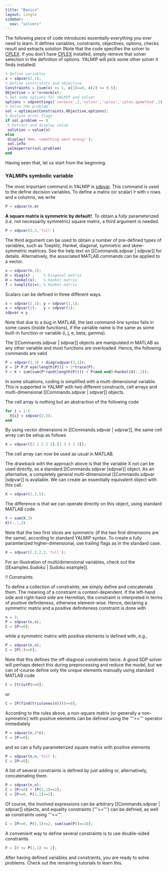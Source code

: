 ```yaml
---
title: "Basics"
layout: single
sidebar:
  nav: "solvers"
---
```


The following piece of code introduces essentially  everything you ever need to learn. It defines variables, constraints, objectives, options, checks result and extracts solution (Note that the code specifies the solver to [CPLEX](/solvers/cplex). If you don't have [CPLEX](/solvers/cplex) installed, simply remove that solver selection in the definition of options. YALMIP will pick some other solver it finds installed)

````matlab
% Define variables
x = sdpvar(2,1);
% Define constraints and objective
Constraints = [sum(x) <= 1, x(1)==0, x(2) >= 0.5];
Objective = x'*x+norm(x);
% Set some options for YALMIP and solver
options = sdpsettings('verbose',1,'solver','cplex','cplex.qpmethod',1);
% Solve the problem
sol = optimize(Constraints,Objective,options);
% Analyze error flags
if sol.problem == 0
 % Extract and display value
 solution = value(x)
else
 display('Hmm, something went wrong!');
 sol.info
 yalmiperror(sol.problem)
end
````

Having seen that, let us start from the beginning.

### YALMIPs symbolic variable
The most important command in YALMIP is [sdpvar](/commands/sdpvar). This command is used to the define decision variables. To define a matrix (or scalar) `P` with `n` rows and `m` columns, we write
````matlab
P = sdpvar(n,m)
````

**A square matrix is symmetric by default!**. To obtain a fully parameterized (i.e. not necessarily symmetric) square matrix, a third argument is needed.
````matlab
P = sdpvar(3,3,'full')
```` 

The third argument can be used to obtain a number of pre-defined types of variables, such as Toeplitz, Hankel, diagonal, symmetric and skew-symmetric matrices. See the help text on [[Commands.sdpvar | sdpvar]] for details. Alternatively, the associated MATLAB commands can be applied to a vector.
````matlab
x = sdpvar(n,1);
D = diag(x) ;    % Diagonal matrix
H = hankel(x);   % Hankel matrix
T = toeplitz(x); % Hankel matrix
```` 

Scalars can be defined in three different ways.
````matlab
x = sdpvar(1,1); y = sdpvar(1,1);
x = sdpvar(1);   y = sdpvar(1);
sdpvar x y
```` 

Note that due to a bug in MATLAB, the last command-line syntax fails in some cases (inside functions), if the variable name is the same as some built-in function or variable (i, j, e, beta, gamma).

The [[Commands.sdpvar | sdpvar]] objects are manipulated in MATLAB as any other variable and most functions are overloaded. Hence, the following commands are valid
````matlab
P = sdpvar(3,3) + diag(sdpvar(3,1));
X = [P P;P eye(length(P))] + 2*trace(P);
Y = X + sum(sum(P*rand(length(P)))) + P(end,end)+hankel(X(:,1));
```` 

In some situations, coding is simplified with a multi-dimensional variable. This is supported in YALMIP with two different constructs, cell arrays and multi-dimensional [[Commands.sdpvar  | sdpvar]] objects.

The cell array is nothing but an abstraction of the following code
````matlab
for i = 1:5
  X{i} = sdpvar(2,3);
end
````

By using vector dimensions in [[Commands.sdpvar | sdpvar]], the same cell array can be setup as follows
````matlab
X = sdpvar([2 2 2 2 2],[3 3 3 3 3]);
````

The cell array can now be used as usual in MATLAB.

The drawback with the approach above is that the variable X not can be used directly, as a standard [[Commands.sdpvar |sdpvar]] object. As an alternative, a completely general multi-dimensional [[Commands.sdpvar |sdpvar]] is available. We can create an essentially equivalent object with this call. 
````matlab
X = sdpvar(2,3,5);
````

The difference is that we can operate directly on this object, using standard MATLAB code.
````matlab
Y = sum(X,3)
X((:,:,2)
````

Note that the two first slices are symmetric (if the two first dimensions are the same), according to standard YALMIP syntax. To create a fully paramterized higher-dimensional, use trailing flags as in the standard case.
````matlab
X = sdpvar(2,2,2,2,'full');
````

For an illustration of multi/dimensional variables, check out the [[Examples.Sudoku | Sudoku example]].


!! Constraints

To define a collection of constraints, we simply define and concatenate them. The meaning of a constraint is context-dependent. If the left-hand side and right-hand side are Hermitian, the constraint is interpreted in terms of positive definiteness, otherwise element-wise. Hence, declaring a symmetric matrix and a positive definiteness constraint is done with
````matlab
n = 3;
P = sdpvar(n,n);
C = [P>=0];
```` 

while a symmetric matrix with positive elements is defined with, e.g.,
````matlab
P = sdpvar(n,n);
C = [P(:)>=0];
```` 
Note that this defines the off-diagnoal constraints twice. A good SDP solver will perhaps detect this during preprocessing and reduce the model, but we can of-course define only the unique elements manually using standard MATLAB code
````matlab
C = [triu(P)>=0];
```` 
or
````matlab
C = [P(find(triu(ones(n))))>=0];
```` 

According to the rules above, a non-square matrix (or generally a non-symmetric) with positive elements can be defined using the '''>=''' operator immediately
````matlab
P = sdpvar(n,2*n);
C = [P>=0];
```` 

and so can a fully parameterized square matrix with positive elements
````matlab
P = sdpvar(n,n,'full');
C = [P>=0];
```` 

A list of several constraints is defined by just adding or, alternatively, concatenating them.
````matlab
P = sdpvar(n,n);
C = [P>=0] + [P(1,1)>=2];
C = [P>=0, P(1,1)>=2];
```` 

Of course, the involved expressions can be arbitrary [[Commands.sdpvar | sdpvar]] objects, and equality constraints ('''==''') can be defined, as well as constraints using '''<='''.
````matlab
C = [P>=0, P(1,1)<=2, sum(sum(P))==10];
```` 

A convenient way to define several constraints is to use double-sided constraints.
````matlab
F = [0 <= P(1,1) <= 2];
```` 

After having defined variables and constraints, you are ready to solve problems. Check out the remaining tutorials to learn this.
